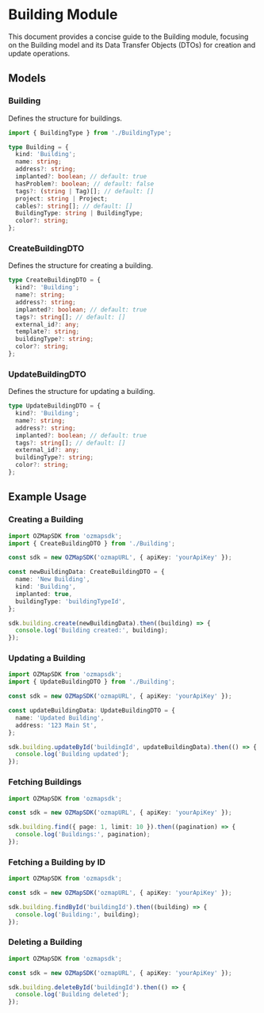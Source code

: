 # Building Module

This document provides a concise guide to the Building module, focusing on the Building model and its Data Transfer Objects (DTOs) for creation and update operations.

## Models

### Building

Defines the structure for buildings.

```typescript
import { BuildingType } from './BuildingType';

type Building = {
  kind: 'Building';
  name: string;
  address?: string;
  implanted?: boolean; // default: true
  hasProblem?: boolean; // default: false
  tags?: (string | Tag)[]; // default: []
  project: string | Project;
  cables?: string[]; // default: []
  BuildingType: string | BuildingType;
  color?: string;
};
```

### CreateBuildingDTO

Defines the structure for creating a building.

```typescript
type CreateBuildingDTO = {
  kind?: 'Building';
  name?: string;
  address?: string;
  implanted?: boolean; // default: true
  tags?: string[]; // default: []
  external_id?: any;
  template?: string;
  buildingType?: string;
  color?: string;
};
```

### UpdateBuildingDTO

Defines the structure for updating a building.

```typescript
type UpdateBuildingDTO = {
  kind?: 'Building';
  name?: string;
  address?: string;
  implanted?: boolean; // default: true
  tags?: string[]; // default: []
  external_id?: any;
  buildingType?: string;
  color?: string;
};
```

## Example Usage

### Creating a Building

```typescript
import OZMapSDK from 'ozmapsdk';
import { CreateBuildingDTO } from './Building';

const sdk = new OZMapSDK('ozmapURL', { apiKey: 'yourApiKey' });

const newBuildingData: CreateBuildingDTO = {
  name: 'New Building',
  kind: 'Building',
  implanted: true,
  buildingType: 'buildingTypeId',
};

sdk.building.create(newBuildingData).then((building) => {
  console.log('Building created:', building);
});
```

### Updating a Building

```typescript
import OZMapSDK from 'ozmapsdk';
import { UpdateBuildingDTO } from './Building';

const sdk = new OZMapSDK('ozmapURL', { apiKey: 'yourApiKey' });

const updateBuildingData: UpdateBuildingDTO = {
  name: 'Updated Building',
  address: '123 Main St',
};

sdk.building.updateById('buildingId', updateBuildingData).then(() => {
  console.log('Building updated');
});
```

### Fetching Buildings

```typescript
import OZMapSDK from 'ozmapsdk';

const sdk = new OZMapSDK('ozmapURL', { apiKey: 'yourApiKey' });

sdk.building.find({ page: 1, limit: 10 }).then((pagination) => {
  console.log('Buildings:', pagination);
});
```

### Fetching a Building by ID

```typescript
import OZMapSDK from 'ozmapsdk';

const sdk = new OZMapSDK('ozmapURL', { apiKey: 'yourApiKey' });

sdk.building.findById('buildingId').then((building) => {
  console.log('Building:', building);
});
```

### Deleting a Building

```typescript
import OZMapSDK from 'ozmapsdk';

const sdk = new OZMapSDK('ozmapURL', { apiKey: 'yourApiKey' });

sdk.building.deleteById('buildingId').then(() => {
  console.log('Building deleted');
});
```
